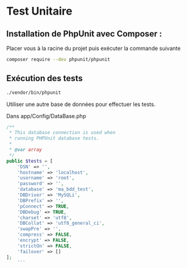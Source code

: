 # Test Unitaire

## Installation de PhpUnit avec Composer :

Placer vous à la racine du projet puis exécuter la commande suivante

```bash
composer require --dev phpunit/phpunit
```

## Exécution des tests

```bash
./vendor/bin/phpunit
```

Utiliser une autre base de données pour effectuer les tests. 

Dans app/Config/DataBase.php
```php
/**
 * This database connection is used when
 * running PHPUnit database tests.
 *
 * @var array
 */
public $tests = [
    'DSN' => '',
    'hostname' => 'localhost',
    'username' => 'root',
    'password' => '',
    'database' => 'ma_bdd_test',
    'DBDriver' => 'MySQLi',
    'DBPrefix' => '',
    'pConnect' => TRUE,
    'DBDebug' => TRUE,
    'charset' => 'utf8',
    'DBCollat' => 'utf8_general_ci',
    'swapPre' => '',
    'compress' => FALSE,
    'encrypt' => FALSE,
    'strictOn' => FALSE,
    'failover' => []
];
    ```
